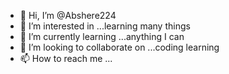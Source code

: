 - 👋 Hi, I’m @Abshere224
- 👀 I’m interested in ...learning many things
- 🌱 I’m currently learning ...anything I can
- 💞️ I’m looking to collaborate on ...coding learning
- 📫 How to reach me ...

<!---
Abshere224/Abshere224 is a ✨ special ✨ repository because its `README.md` (this file) appears on your GitHub profile.
You can click the Preview link to take a look at your changes.
--->
